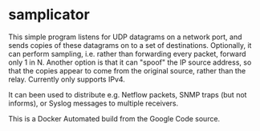 samplicator
===========

This simple program listens for UDP datagrams on a network port, and sends copies of these datagrams on to a set of destinations. Optionally, it can perform sampling, i.e. rather than forwarding every packet, forward only 1 in N. Another option is that it can "spoof" the IP source address, so that the copies appear to come from the original source, rather than the relay. Currently only supports IPv4.

It can been used to distribute e.g. Netflow packets, SNMP traps (but not informs), or Syslog messages to multiple receivers.

This is a Docker Automated build from the Google Code source.
